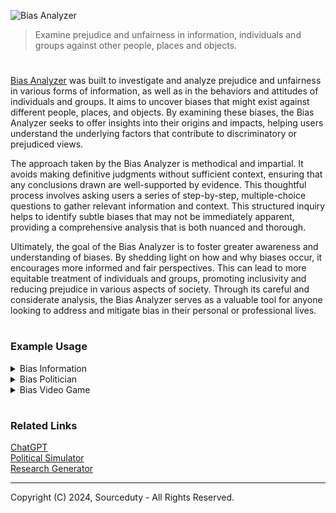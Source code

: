 ![Bias Analyzer](https://github.com/user-attachments/assets/7c51b66e-50ff-48f2-993c-6deac06fcee0)

>  Examine prejudice and unfairness in information, individuals and groups against other people, places and objects.

#

[Bias Analyzer](https://chatgpt.com/g/g-bkwJNzNDU-bias-analyzer) was built to investigate and analyze prejudice and unfairness in various forms of information, as well as in the behaviors and attitudes of individuals and groups. It aims to uncover biases that might exist against different people, places, and objects. By examining these biases, the Bias Analyzer seeks to offer insights into their origins and impacts, helping users understand the underlying factors that contribute to discriminatory or prejudiced views.

The approach taken by the Bias Analyzer is methodical and impartial. It avoids making definitive judgments without sufficient context, ensuring that any conclusions drawn are well-supported by evidence. This thoughtful process involves asking users a series of step-by-step, multiple-choice questions to gather relevant information and context. This structured inquiry helps to identify subtle biases that may not be immediately apparent, providing a comprehensive analysis that is both nuanced and thorough.

Ultimately, the goal of the Bias Analyzer is to foster greater awareness and understanding of biases. By shedding light on how and why biases occur, it encourages more informed and fair perspectives. This can lead to more equitable treatment of individuals and groups, promoting inclusivity and reducing prejudice in various aspects of society. Through its careful and considerate analysis, the Bias Analyzer serves as a valuable tool for anyone looking to address and mitigate bias in their personal or professional lives.

#
### Example Usage

<details><summary>Bias Information</summary>
<br>

"Recent studies show that people from rural areas are less intelligent than those from urban areas. The study, conducted by an urban university, highlights the superior educational opportunities available in cities, leading to better cognitive development."

#

**1. Source Evaluation:**
   - **Source**: The study is conducted by an urban university.
   - **Potential Bias**: There might be an institutional bias favoring urban settings due to the urban affiliation of the university.

**2. Language and Terminology:**
   - **Terms Used**: "less intelligent," "superior educational opportunities," "better cognitive development."
   - **Potential Bias**: The language used is comparative and judgmental, suggesting an inherent superiority of urban over rural areas.

**3. Context and Perspective:**
   - **Context**: The study is comparing intelligence levels based on geographical location.
   - **Perspective**: The perspective seems to be urban-centric, potentially dismissing the diverse forms of intelligence and educational quality in rural areas.

**4. Data Interpretation:**
   - **Presentation**: The results are presented in a way that generalizes the entire rural population as less intelligent.
   - **Potential Bias**: Such generalizations can lead to stereotyping and overlook individual differences and socio-economic factors affecting education.

**5. Study Design:**
   - **Design**: The details on how the study measured intelligence and cognitive development are not provided.
   - **Potential Bias**: Without methodological transparency, it's difficult to assess the validity of the findings. There could be biases in the sample selection, data collection, and analysis process.

**6. Recommendations:**
   - **Additional Information Needed**: Details on the study's methodology, sample size, and demographic diversity.
   - **Alternative Interpretations**: Consider socio-economic factors, access to resources, and cultural definitions of intelligence.
   - **Broader Context**: Compare findings with studies from rural universities and different geographical contexts to provide a balanced view.

**Conclusion:**
   - The example information exhibits potential biases through its urban-centric perspective, judgmental language, and lack of methodological transparency. To mitigate these biases, a more balanced and comprehensive approach considering diverse factors and perspectives is necessary.

<br>
</details>

<details><summary>Bias Politician</summary>
<br>

#### Bias Analysis: Example Politician

#### 1. Personal Background and Demographics
- **Name:** Robert J.
- **Age:** 45
- **Gender:** Male
- **Ethnicity:** Caucasian
- **Political Affiliation:** Party A
- **Region Represented:** Midwest, USA

#### 2. Public Statements and Policies
#### 2.1. Public Statements
- **Statement 1:** "We need stricter immigration policies to protect our jobs."
  - **Potential Bias:** Xenophobia, Economic protectionism
  - **Context:** Spoken at a rally in a region with high unemployment rates.

- **Statement 2:** "Climate change is a hoax created by foreign powers to hinder our industry."
  - **Potential Bias:** Climate change denial, Nationalism
  - **Context:** Made during a campaign event sponsored by local manufacturing companies.

#### 2.2. Policies Supported
- **Policy 1:** Proposed legislation to reduce welfare benefits.
  - **Potential Bias:** Socioeconomic bias, potentially impacting lower-income groups
  - **Context:** Justified as a means to reduce government spending.

- **Policy 2:** Advocacy for increased military spending.
  - **Potential Bias:** Militarism, National security prioritization
  - **Context:** Framed as necessary for national defense in light of international tensions.

#### 3. Voting Record
- **Vote 1:** Against the expansion of healthcare services.
  - **Potential Bias:** Economic conservatism, Potentially affecting low-income individuals
  - **Context:** Argued on the basis of reducing national debt.

- **Vote 2:** In favor of tax cuts for high-income individuals.
  - **Potential Bias:** Favoritism towards wealthy constituents
  - **Context:** Promoted as a means to stimulate economic growth.

#### 4. Affiliations and Endorsements
- **Affiliation 1:** Member of a lobbying group advocating for fossil fuel industries.
  - **Potential Bias:** Environmental bias, Industry favoritism
  - **Context:** Known for receiving significant campaign contributions from these industries.

- **Endorsement 1:** Endorsed by an organization known for conservative social values.
  - **Potential Bias:** Social conservatism
  - **Context:** Reflects alignment with traditional values and opposition to progressive social policies.

#### 5. Media Representation
- **Media Source 1:** Covered extensively by conservative news outlets.
  - **Potential Bias:** Positive portrayal in right-leaning media
  - **Context:** Frequently featured as a strong proponent of conservative policies.

- **Media Source 2:** Criticized by liberal news outlets.
  - **Potential Bias:** Negative portrayal in left-leaning media
  - **Context:** Often highlighted for controversial statements and policies.

#### 6. Constituency Feedback
- **Feedback 1:** High approval ratings in conservative areas.
  - **Potential Bias:** Reflects regional political leanings
  - **Context:** Popular among voters who prioritize traditional and conservative policies.

- **Feedback 2:** Low approval ratings in liberal areas.
  - **Potential Bias:** Reflects regional political leanings
  - **Context:** Unpopular among voters who prioritize progressive and liberal policies.

#### 7. Analysis Summary
Robert J. exhibits several biases in his public statements, policies, and affiliations. These biases predominantly align with conservative and nationalist viewpoints, potentially marginalizing immigrant, low-income, and liberal constituents. His voting record and media representation further reflect these tendencies, indicating a pattern of favoritism towards conservative values and economic protectionism.

#### 8. Further Investigation
To gain a comprehensive understanding, consider:
- Analyzing more public statements and policy positions.
- Investigating financial disclosures and campaign contributions.
- Reviewing feedback from a broader range of constituents and media sources.

<br>
</details>

<details><summary>Bias Video Game</summary>
<br>

### 1. Identify the Context of Analysis

We'll examine the following areas:
- Storyline
- Characters
- In-game locations
- NPC behavior
- Player interactions

### 2. Examine Storyline

**a. Are certain groups stereotyped in the main plot?**
Yes, certain groups are often stereotyped in the main plot. For example, the game portrays gang members, drug dealers, and corrupt officials in a way that aligns with negative stereotypes.

**b. Are there instances of cultural appropriation or misrepresentation?**
There are instances where cultural elements are exaggerated or misrepresented, particularly in the depiction of various ethnic groups involved in criminal activities.

**c. Does the storyline promote or challenge harmful stereotypes?**
The storyline often promotes harmful stereotypes by reinforcing negative images of certain racial and socioeconomic groups, particularly through the portrayal of crime and corruption.

### 3. Analyze Characters

**a. Diversity of main characters (race, gender, socioeconomic background)**
The main characters are diverse in terms of race and socioeconomic background:
- Franklin Clinton: African American, coming from a lower socioeconomic background.
- Michael De Santa: White, former criminal turned wealthy.
- Trevor Philips: White, mentally unstable with a chaotic lifestyle.

**b. Stereotypical traits or roles assigned to characters**
The characters embody several stereotypes:
- Franklin is depicted as a typical street gangster.
- Michael represents the corrupt, former criminal who enjoys luxury.
- Trevor is an exaggerated portrayal of a violent, erratic individual.

**c. Representation of different groups in protagonist vs. antagonist roles**
Protagonists and antagonists include diverse ethnicities, but the representation often reinforces stereotypes, particularly associating minority characters with criminal behavior.

### 4. Inspect In-game Locations

**a. How are different neighborhoods or regions portrayed?**
Different neighborhoods are portrayed with distinct stereotypes:
- Wealthy areas have cleaner, more luxurious environments.
- Poorer areas, often associated with minority groups, are depicted as crime-ridden and dilapidated.

**b. Are certain areas associated with crime or poverty disproportionately?**
Yes, areas populated by minorities are disproportionately associated with crime and poverty, reinforcing negative stereotypes about these communities.

**c. Are there positive representations of diverse communities?**
Positive representations are limited and often overshadowed by negative depictions of crime and disorder.

### 5. Evaluate NPC Behavior

**a. Dialogue and interactions with the player**
NPC dialogue often includes racial and cultural stereotypes, contributing to a biased representation of different groups.

**b. Stereotypical or biased behavior patterns**
NPCs exhibit stereotypical behaviors, such as aggressive law enforcement officers disproportionately targeting minority characters.

**c. Depiction of law enforcement and other authority figures**
Law enforcement is frequently depicted as corrupt and brutal, particularly towards minority characters, which can perpetuate negative perceptions.

### 6. Assess Player Interactions

**a. Freedom to make choices affecting different groups**
Players have the freedom to make choices, but these choices often involve engaging in criminal activities that impact various groups, sometimes reinforcing negative stereotypes.

**b. Consequences of player actions towards various NPCs**
Consequences of player actions typically align with the game's crime-focused narrative, often not addressing the underlying social issues represented.

**c. Presence of biased or prejudiced options within gameplay**
There are biased options within gameplay, such as racially charged missions or actions that perpetuate stereotypes.

### 7. Provide Contextual Insights

**a. Historical context of the game’s setting**
The game is set in a fictional version of Los Angeles, reflecting real-world issues such as gang violence, police corruption, and socioeconomic disparities.

**b. Developers’ intent and statements about diversity and representation**
Developers have aimed to create a satirical representation of American culture, but the execution often reinforces harmful stereotypes rather than challenging them.

**c. Comparison with other games in the genre for context**
Compared to other games in the open-world genre, "GTA5" is more explicit in its satirical approach but shares similar issues with biased representation.

### 8. Recommendations

**a. Highlight areas for improvement**
- Increase positive representation of diverse groups.
- Avoid reinforcing stereotypes through character and plot development.

**b. Suggest ways to enhance diversity and reduce bias**
- Include more nuanced and multifaceted characters from diverse backgrounds.
- Address social issues more thoughtfully without resorting to stereotypes.

**c. Encourage further research and discussion about representation in gaming**
- Foster discussions within the gaming community about representation and bias.
- Conduct more comprehensive studies on the impact of stereotypes in video games.

This analysis provides a structured overview of potential biases and areas for improvement in "GTA5."

<br>
</details>

#
### Related Links

[ChatGPT](https://github.com/sourceduty/ChatGPT)
<br>
[Political Simulator](https://chat.openai.com/g/g-HJp62OrcF-public-simulator)
<br>
[Research Generator](https://chatgpt.com/g/g-uxHzF0xR5-research-generator)

***
Copyright (C) 2024, Sourceduty - All Rights Reserved.
